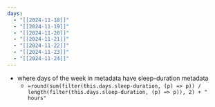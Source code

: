 ```yaml
---
days:
  - "[[2024-11-18]]"
  - "[[2024-11-19]]"
  - "[[2024-11-20]]"
  - "[[2024-11-21]]"
  - "[[2024-11-22]]"
  - "[[2024-11-23]]"
  - "[[2024-11-24]]"
---
```

- where days of the week in metadata have sleep-duration metadata 
    - `=round(sum(filter(this.days.sleep-duration, (p) => p)) / length(filter(this.days.sleep-duration, (p) => p)), 2) + " hours"`
